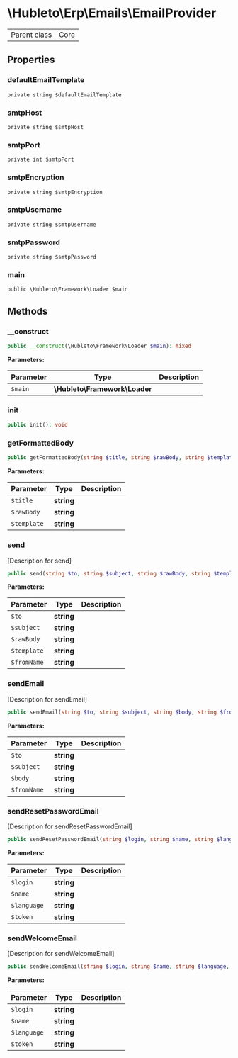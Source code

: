 
# \Hubleto\Erp\Emails\EmailProvider
<table class='table-default dense'>
<tr><td>Parent class</td><td><a href="../../Framework/Core">Core</a></td></tr></table>


## Properties

### defaultEmailTemplate

`private string $defaultEmailTemplate`


### smtpHost

`private string $smtpHost`


### smtpPort

`private int $smtpPort`


### smtpEncryption

`private string $smtpEncryption`


### smtpUsername

`private string $smtpUsername`


### smtpPassword

`private string $smtpPassword`


### main

`public \Hubleto\Framework\Loader $main`


## Methods

### __construct

```php
public __construct(\Hubleto\Framework\Loader $main): mixed
```

**Parameters:**

| Parameter | Type                          | Description |
|-----------|-------------------------------|-------------|
| `$main`   | **\Hubleto\Framework\Loader** |             |


### init

```php
public init(): void
```


### getFormattedBody

```php
public getFormattedBody(string $title, string $rawBody, string $template = ''): string
```

**Parameters:**

| Parameter   | Type       | Description |
|-------------|------------|-------------|
| `$title`    | **string** |             |
| `$rawBody`  | **string** |             |
| `$template` | **string** |             |


### send

[Description for send]

```php
public send(string $to, string $subject, string $rawBody, string $template = '', string $fromName = 'Hubleto'): bool
```

**Parameters:**

| Parameter   | Type       | Description |
|-------------|------------|-------------|
| `$to`       | **string** |             |
| `$subject`  | **string** |             |
| `$rawBody`  | **string** |             |
| `$template` | **string** |             |
| `$fromName` | **string** |             |


### sendEmail

[Description for sendEmail]

```php
public sendEmail(string $to, string $subject, string $body, string $fromName = 'Hubleto'): bool
```

**Parameters:**

| Parameter   | Type       | Description |
|-------------|------------|-------------|
| `$to`       | **string** |             |
| `$subject`  | **string** |             |
| `$body`     | **string** |             |
| `$fromName` | **string** |             |


### sendResetPasswordEmail

[Description for sendResetPasswordEmail]

```php
public sendResetPasswordEmail(string $login, string $name, string $language, string $token): void
```

**Parameters:**

| Parameter   | Type       | Description |
|-------------|------------|-------------|
| `$login`    | **string** |             |
| `$name`     | **string** |             |
| `$language` | **string** |             |
| `$token`    | **string** |             |


### sendWelcomeEmail

[Description for sendWelcomeEmail]

```php
public sendWelcomeEmail(string $login, string $name, string $language, string $token): void
```

**Parameters:**

| Parameter   | Type       | Description |
|-------------|------------|-------------|
| `$login`    | **string** |             |
| `$name`     | **string** |             |
| `$language` | **string** |             |
| `$token`    | **string** |             |

